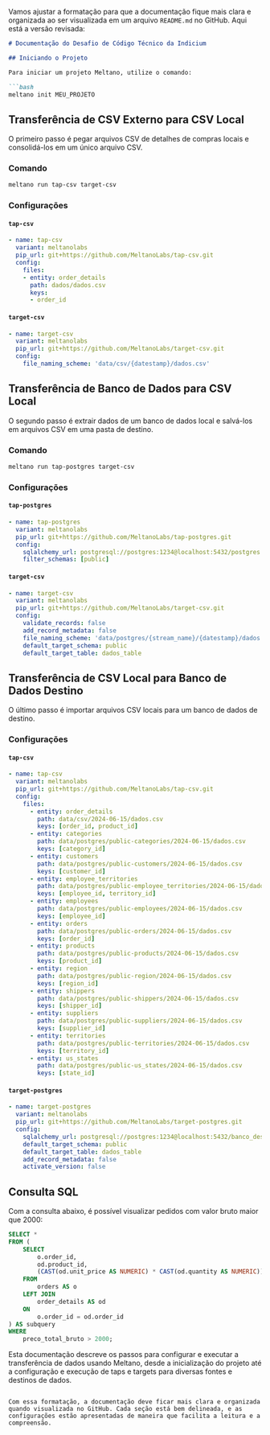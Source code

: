 Vamos ajustar a formatação para que a documentação fique mais clara e organizada ao ser visualizada em um arquivo `README.md` no GitHub. Aqui está a versão revisada:

```markdown
# Documentação do Desafio de Código Técnico da Indicium

## Iniciando o Projeto

Para iniciar um projeto Meltano, utilize o comando:

```bash
meltano init MEU_PROJETO
```

## Transferência de CSV Externo para CSV Local

O primeiro passo é pegar arquivos CSV de detalhes de compras locais e consolidá-los em um único arquivo CSV.

### Comando

```bash
meltano run tap-csv target-csv
```

### Configurações

#### `tap-csv`

```yaml
- name: tap-csv
  variant: meltanolabs
  pip_url: git+https://github.com/MeltanoLabs/tap-csv.git
  config:
    files:
    - entity: order_details
      path: dados/dados.csv
      keys:
      - order_id
```

#### `target-csv`

```yaml
- name: target-csv
  variant: meltanolabs
  pip_url: git+https://github.com/MeltanoLabs/target-csv.git
  config:
    file_naming_scheme: 'data/csv/{datestamp}/dados.csv'
```

## Transferência de Banco de Dados para CSV Local

O segundo passo é extrair dados de um banco de dados local e salvá-los em arquivos CSV em uma pasta de destino.

### Comando

```bash
meltano run tap-postgres target-csv
```

### Configurações

#### `tap-postgres`

```yaml
- name: tap-postgres
  variant: meltanolabs
  pip_url: git+https://github.com/MeltanoLabs/tap-postgres.git
  config:
    sqlalchemy_url: postgresql://postgres:1234@localhost:5432/postgres
    filter_schemas: [public]
```

#### `target-csv`

```yaml
- name: target-csv
  variant: meltanolabs
  pip_url: git+https://github.com/MeltanoLabs/target-csv.git
  config:
    validate_records: false
    add_record_metadata: false
    file_naming_scheme: 'data/postgres/{stream_name}/{datestamp}/dados.csv'
    default_target_schema: public
    default_target_table: dados_table
```

## Transferência de CSV Local para Banco de Dados Destino

O último passo é importar arquivos CSV locais para um banco de dados de destino.

### Configurações

#### `tap-csv`

```yaml
- name: tap-csv
  variant: meltanolabs
  pip_url: git+https://github.com/MeltanoLabs/tap-csv.git
  config:
    files: 
      - entity: order_details
        path: data/csv/2024-06-15/dados.csv
        keys: [order_id, product_id]
      - entity: categories
        path: data/postgres/public-categories/2024-06-15/dados.csv
        keys: [category_id]
      - entity: customers
        path: data/postgres/public-customers/2024-06-15/dados.csv
        keys: [customer_id]
      - entity: employee_territories
        path: data/postgres/public-employee_territories/2024-06-15/dados.csv
        keys: [employee_id, territory_id]
      - entity: employees
        path: data/postgres/public-employees/2024-06-15/dados.csv
        keys: [employee_id]
      - entity: orders
        path: data/postgres/public-orders/2024-06-15/dados.csv
        keys: [order_id]
      - entity: products
        path: data/postgres/public-products/2024-06-15/dados.csv
        keys: [product_id]
      - entity: region
        path: data/postgres/public-region/2024-06-15/dados.csv
        keys: [region_id]
      - entity: shippers
        path: data/postgres/public-shippers/2024-06-15/dados.csv
        keys: [shipper_id]
      - entity: suppliers
        path: data/postgres/public-suppliers/2024-06-15/dados.csv
        keys: [supplier_id]
      - entity: territories
        path: data/postgres/public-territories/2024-06-15/dados.csv
        keys: [territory_id]
      - entity: us_states
        path: data/postgres/public-us_states/2024-06-15/dados.csv
        keys: [state_id]
```

#### `target-postgres`

```yaml
- name: target-postgres
  variant: meltanolabs
  pip_url: git+https://github.com/MeltanoLabs/target-postgres.git
  config:
    sqlalchemy_url: postgresql://postgres:1234@localhost:5432/banco_destino
    default_target_schema: public
    default_target_table: dados_table
    add_record_metadata: false
    activate_version: false
```

## Consulta SQL

Com a consulta abaixo, é possível visualizar pedidos com valor bruto maior que 2000:

```sql
SELECT * 
FROM (
    SELECT 
        o.order_id, 
        od.product_id, 
        (CAST(od.unit_price AS NUMERIC) * CAST(od.quantity AS NUMERIC)) AS preco_total_bruto
    FROM 
        orders AS o
    LEFT JOIN 
        order_details AS od
    ON 
        o.order_id = od.order_id
) AS subquery
WHERE 
    preco_total_bruto > 2000;
```

Esta documentação descreve os passos para configurar e executar a transferência de dados usando Meltano, desde a inicialização do projeto até a configuração e execução de taps e targets para diversas fontes e destinos de dados.
```

Com essa formatação, a documentação deve ficar mais clara e organizada quando visualizada no GitHub. Cada seção está bem delineada, e as configurações estão apresentadas de maneira que facilita a leitura e a compreensão.
